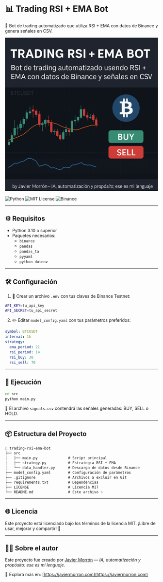 # 📊 Trading RSI + EMA Bot

🚀 Bot de trading automatizado que utiliza RSI + EMA con datos de Binance y genera señales en CSV.

![Banner](./banner.png)

![Python](https://img.shields.io/badge/python-3.10%2B-blue)
![MIT License](https://img.shields.io/badge/license-MIT-green)
![Binance](https://img.shields.io/badge/exchange-Binance-yellow)

---

## ⚙️ Requisitos

- Python 3.10 o superior
- Paquetes necesarios:
  - `binance`
  - `pandas`
  - `pandas_ta`
  - `pyyaml`
  - `python-dotenv`

---

## 🛠️ Configuración

1. 🧪 Crear un archivo `.env` con tus claves de Binance Testnet:
```bash
API_KEY=tu_api_key
API_SECRET=tu_api_secret
```

2. ✏️ Editar `model_config.yaml` con tus parámetros preferidos:
```yaml
symbol: BTCUSDT
interval: 1h
strategy:
  ema_period: 21
  rsi_period: 14
  rsi_buy: 30
  rsi_sell: 70
```

---

## 🧪 Ejecución

```bash
cd src
python main.py
```

📁 El archivo `signals.csv` contendrá las señales generadas: BUY, SELL o HOLD.

---

## 📦 Estructura del Proyecto
```
📁 trading-rsi-ema-bot
├── src
│   ├── main.py              # Script principal
│   ├── strategy.py          # Estrategia RSI + EMA
│   └── data_handler.py      # Descarga de datos desde Binance
├── model_config.yaml        # Configuración de parámetros
├── .gitignore               # Archivos a excluir en Git
├── requirements.txt         # Dependencias
├── LICENSE                  # Licencia MIT
└── README.md                # Este archivo ✨
```

---

## 🌐 Licencia

Este proyecto está licenciado bajo los términos de la licencia MIT. ¡Libre de usar, mejorar y compartir! 💚

---

## 👨‍💻 Sobre el autor

Este proyecto fue creado por [Javier Morrón](https://github.com/javiermorron) — *IA, automatización y propósito: ese es mi lenguaje.*

🔗 Explorá más en: [https://javiermorron.com](https://javiermorron.com)